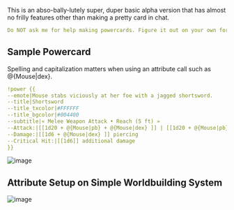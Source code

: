 This is an abso-bally-lutely super, duper basic alpha version that has almost no frilly features other than making a pretty card in chat. 
```yaml
Do NOT ask me for help making powercards. Figure it out on your own for now.
```
## Sample Powercard
Spelling and capitalization matters when using an attribute call such as @{Mouse|dex}.
```yaml
!power {{
--emote|Mouse stabs viciously at her foe with a jagged shortsword.
--title|Shortsword
--title_txcolor|#FFFFFF
--title_bgcolor|#004400
--subtitle|« Melee Weapon Attack • Reach (5 ft) »
--Attack:|[[1d20 + @{Mouse|pb} + @{Mouse|dex} ]] | [[1d20 + @{Mouse|pb} + @{Mouse|dex} ]] vs @{Goblin|ac} AC
--Damage:|[[1d6 + @{Mouse|dex} ]] piercing
--Critical Hit:|[[1d6]] additional damage
}}
```
![image](https://i.imgur.com/jhC4yIc.png)

## Attribute Setup on Simple Worldbuilding System
![image](https://i.imgur.com/dM1izU3.png)
